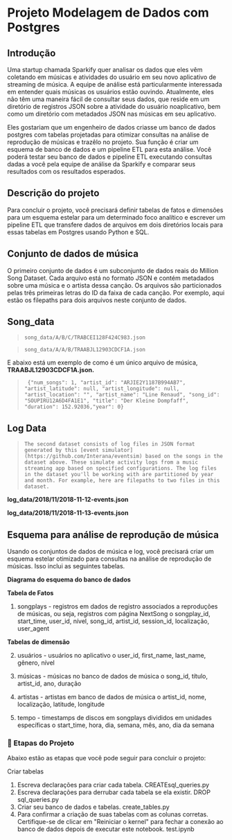 # Projeto Modelagem de Dados com Postgres

## Introdução

Uma startup chamada Sparkify quer analisar os dados que eles vêm coletando em músicas e atividades do usuário em seu novo aplicativo de streaming de música.
A equipe de análise está particularmente interessada em entender quais músicas os usuários estão ouvindo. Atualmente, eles não têm uma maneira fácil de consultar seus
dados, que reside em um diretório de registros JSON sobre a atividade do usuário noaplicativo, bem como um diretório com metadados JSON nas músicas em seu aplicativo.

Eles gostariam que um engenheiro de dados criasse um banco de dados postgres com tabelas projetadas para otimizar consultas na análise de reprodução de músicas e trazêlo no projeto. Sua função é criar um esquema de banco de dados e um pipeline ETL para esta análise. Você poderá testar seu banco de dados e pipeline ETL executando
consultas dadas a você pela equipe de análise da Sparkify e comparar seus resultados com os resultados esperados.

## Descrição do projeto

Para concluir o projeto, você precisará definir tabelas de fatos e dimensões para um esquema estelar para um determinado foco analítico e escrever um pipeline ETL que
transfere dados de arquivos em dois diretórios locais para essas tabelas em Postgres usando Python e SQL.

## Conjunto de dados de música

O primeiro conjunto de dados é um subconjunto de dados reais do Million Song Dataset.
Cada arquivo está no formato JSON e contém metadados sobre uma música e o artista dessa canção. Os arquivos são particionados pelas três primeiras letras do ID da faixa de
cada canção. Por exemplo, aqui estão os filepaths para dois arquivos neste conjunto de dados.
## Song_data
>`song_data/A/B/C/TRABCEI128F424C983.json`

>`song_data/A/A/B/TRAABJL12903CDCF1A.json`

E abaixo está um exemplo de como é um único arquivo de música, **TRAABJL12903CDCF1A.json.**

>` {"num_songs": 1, "artist_id": "ARJIE2Y1187B994AB7", "artist_latitude": null,
"artist_longitude": null, "artist_location": "", "artist_name": "Line Renaud",
"song_id": "SOUPIRU12A6D4FA1E1", "title": "Der Kleine Dompfaff", "duration": 152.92036,"year": 0}`


## Log Data

>`The second dataset consists of log files in JSON format generated by this [event
simulator](https://github.com/Interana/eventsim) based on the songs in the dataset
above. These simulate activity logs from a music streaming app based on specified
configurations.
The log files in the dataset you'll be working with are partitioned by year and month.
For example, here are filepaths to two files in this dataset.`

**log_data/2018/11/2018-11-12-events.json**

**log_data/2018/11/2018-11-13-events.json**

## Esquema para análise de reprodução de música

Usando os conjuntos de dados de música e log, você precisará criar um esquema estelar
otimizado para consultas na análise de reprodução de músicas. Isso inclui as seguintes
tabelas.

**Diagrama do esquema do banco de dados**  





**Tabela de Fatos**

1. songplays - registros em dados de registro associados a reproduções de músicas,
ou seja, registros com página NextSong o songplay_id, start_time, user_id, nível, song_id, artist_id, session_id,
localização, user_agent

**Tabelas de dimensão**

2. usuários - usuários no aplicativo
o user_id, first_name, last_name, gênero, nível

3. músicas - músicas no banco de dados de música
o song_id, título, artist_id, ano, duração

4. artistas - artistas em banco de dados de música
o artist_id, nome, localização, latitude, longitude

5. tempo - timestamps de discos em songplays divididos em unidades específicas
o start_time, hora, dia, semana, mês, ano, dia da semana



### :pushpin: Etapas do Projeto

Abaixo estão as etapas que você pode seguir para concluir o projeto:

Criar tabelas
1. Escreva declarações para criar cada tabela. CREATEsql_queries.py
2. Escreva declarações para derrubar cada tabela se ela existir. DROP sql_queries.py
3. Criar seu banco de dados e tabelas. create_tables.py
4. Para confirmar a criação de suas tabelas com as colunas corretas. Certifique-se de
clicar em "Reiniciar o kernel" para fechar a conexão ao banco de dados depois de executar este notebook. test.ipynb
